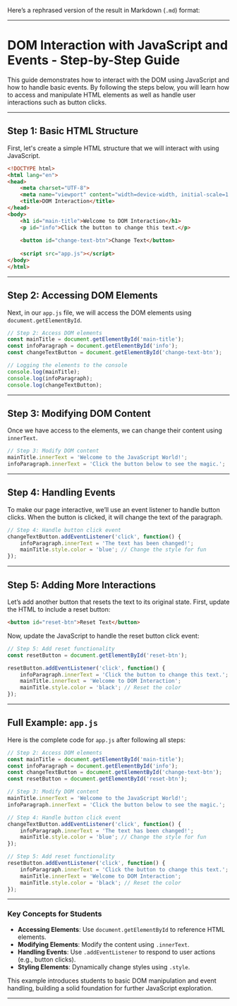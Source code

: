 Here’s a rephrased version of the result in Markdown (`.md`) format:

---

# DOM Interaction with JavaScript and Events - Step-by-Step Guide

This guide demonstrates how to interact with the DOM using JavaScript and how to handle basic events. By following the steps below, you will learn how to access and manipulate HTML elements as well as handle user interactions such as button clicks.

---

## Step 1: Basic HTML Structure

First, let's create a simple HTML structure that we will interact with using JavaScript.

```html
<!DOCTYPE html>
<html lang="en">
<head>
    <meta charset="UTF-8">
    <meta name="viewport" content="width=device-width, initial-scale=1.0">
    <title>DOM Interaction</title>
</head>
<body>
    <h1 id="main-title">Welcome to DOM Interaction</h1>
    <p id="info">Click the button to change this text.</p>
    
    <button id="change-text-btn">Change Text</button>
    
    <script src="app.js"></script>
</body>
</html>
```

---

## Step 2: Accessing DOM Elements

Next, in our `app.js` file, we will access the DOM elements using `document.getElementById`.

```javascript
// Step 2: Access DOM elements
const mainTitle = document.getElementById('main-title');
const infoParagraph = document.getElementById('info');
const changeTextButton = document.getElementById('change-text-btn');

// Logging the elements to the console
console.log(mainTitle);
console.log(infoParagraph);
console.log(changeTextButton);
```

---

## Step 3: Modifying DOM Content

Once we have access to the elements, we can change their content using `innerText`.

```javascript
// Step 3: Modify DOM content
mainTitle.innerText = 'Welcome to the JavaScript World!';
infoParagraph.innerText = 'Click the button below to see the magic.';
```

---

## Step 4: Handling Events

To make our page interactive, we’ll use an event listener to handle button clicks. When the button is clicked, it will change the text of the paragraph.

```javascript
// Step 4: Handle button click event
changeTextButton.addEventListener('click', function() {
    infoParagraph.innerText = 'The text has been changed!';
    mainTitle.style.color = 'blue'; // Change the style for fun
});
```

---

## Step 5: Adding More Interactions

Let’s add another button that resets the text to its original state. First, update the HTML to include a reset button:

```html
<button id="reset-btn">Reset Text</button>
```

Now, update the JavaScript to handle the reset button click event:

```javascript
// Step 5: Add reset functionality
const resetButton = document.getElementById('reset-btn');

resetButton.addEventListener('click', function() {
    infoParagraph.innerText = 'Click the button to change this text.';
    mainTitle.innerText = 'Welcome to DOM Interaction';
    mainTitle.style.color = 'black'; // Reset the color
});
```

---

## Full Example: `app.js`

Here is the complete code for `app.js` after following all steps:

```javascript
// Step 2: Access DOM elements
const mainTitle = document.getElementById('main-title');
const infoParagraph = document.getElementById('info');
const changeTextButton = document.getElementById('change-text-btn');
const resetButton = document.getElementById('reset-btn');

// Step 3: Modify DOM content
mainTitle.innerText = 'Welcome to the JavaScript World!';
infoParagraph.innerText = 'Click the button below to see the magic.';

// Step 4: Handle button click event
changeTextButton.addEventListener('click', function() {
    infoParagraph.innerText = 'The text has been changed!';
    mainTitle.style.color = 'blue'; // Change the style for fun
});

// Step 5: Add reset functionality
resetButton.addEventListener('click', function() {
    infoParagraph.innerText = 'Click the button to change this text.';
    mainTitle.innerText = 'Welcome to DOM Interaction';
    mainTitle.style.color = 'black'; // Reset the color
});
```

---

### Key Concepts for Students

- **Accessing Elements**: Use `document.getElementById` to reference HTML elements.
- **Modifying Elements**: Modify the content using `.innerText`.
- **Handling Events**: Use `.addEventListener` to respond to user actions (e.g., button clicks).
- **Styling Elements**: Dynamically change styles using `.style`.

This example introduces students to basic DOM manipulation and event handling, building a solid foundation for further JavaScript exploration.

---